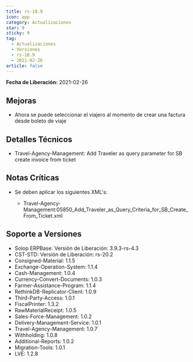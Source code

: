 ```yaml
---
title: rs-18.9
icon: app
category: Actualizaciones
star: 9
sticky: 9
tag:
  - Actualizaciones
  - Versiones
  - rs-18.9
  - 2021-02-26
article: false
---
```


**Fecha de Liberación:** 2021-02-26

## Mejoras

- Ahora se puede seleccionar el viajero al momento de crear una factura desde boleto de viaje

## Detalles Técnicos

- Travel-Agency-Management: Add Traveler as query parameter for SB create invoice from ticket

## Notas Críticas

- Se deben aplicar los siguientes XML's:

  - Travel-Agency-Management:05850_Add_Traveler_as_Query_Criteria_for_SB_Create_From_Ticket.xml

## Soporte a Versiones

- Solop ERPBase: Versión de Liberación: 3.9.3-rs-4.3
- CST-STD: Versión de Liberación: rs-20.2
- Consigned-Material: 1.1.5
- Exchange-Operation-System: 1.1.4
- Cash-Management: 1.0.4
- Currency-Convert-Documents: 1.0.3
- Farmer-Assistance-Program: 1.1.4
- RethinkDB-Replicator-Client: 1.0.9
- Third-Party-Access: 1.0.1
- FiscalPrinter: 1.3.2
- RawMaterialReceipt: 1.0.5
- Sales-Force-Management: 1.0.2
- Delivery-Management-Service: 1.0.1
- Travel-Agency-Management: 1.0.7
- Withholding: 1.0.8
- Additional-Reports: 1.0.2
- Migration-Tools: 1.0.1
- LVE: 1.2.8
